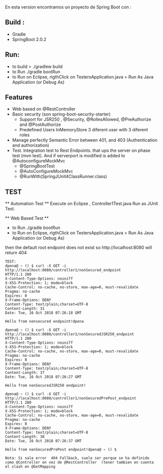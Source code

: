En esta version encontramos un proyecto de Spring Boot con :

Build :
-------
* Gradle
* SpringBoot 2.0.2

Run:
----
* to build > ./gradlew build
* to Run ./gradle bootRun
* to Run on Eclipse, rigthClick on TestersApplication.java > Run As Java Application (or Debug As) 

Features
--------
* Web based on @RestController
* Basic security (son spring-boot-security-starter)
	* Support for JSR250 , @Security, @RollesAllowed, @PreAuthorize and @PostAuthorize
	* Predefined Users InMemoryStore 3 diferent user with 3 diferent roles
* Manage perfectly Semantic Error between 401, and 403 (Authentication and authorization)
* Test. Integration test to Rest Endpoints. that ups the server on phase test (mvn test). And if serverport is modified is added to @AutoconfigureMockMvc
	* @SpringBootTest
	* @AutoConfigureMockMvc
	* @RunWith(SpringJUnit4ClassRunner.class)


TEST
-------
** Automation Test **
Execute on Eclipse , Controller1Test.java Run as JUnit Test.

** Web Based Test **
* to Run ./gradle bootRun
* to Run on Eclipse, rigthClick on TestersApplication.java > Run As Java Application (or Debug As)

then the default root endpoint does not exist so http://localhost:8080 will return 404
```
TEST:
dpena@ ~ () $ curl -X GET -i http://localhost:8080/controller1/nonSecured_endpoint
HTTP/1.1 200 
X-Content-Type-Options: nosniff
X-XSS-Protection: 1; mode=block
Cache-Control: no-cache, no-store, max-age=0, must-revalidate
Pragma: no-cache
Expires: 0
X-Frame-Options: DENY
Content-Type: text/plain;charset=UTF-8
Content-Length: 31
Date: Tue, 16 Oct 2018 07:26:18 GMT

Hello from nonsecured endpoint!dpena
```

```
dpena@ ~ () $ curl -X GET -i http://localhost:8080/controller1/nonSecuredJSR250_endpoint
HTTP/1.1 200 
X-Content-Type-Options: nosniff
X-XSS-Protection: 1; mode=block
Cache-Control: no-cache, no-store, max-age=0, must-revalidate
Pragma: no-cache
Expires: 0
X-Frame-Options: DENY
Content-Type: text/plain;charset=UTF-8
Content-Length: 37
Date: Tue, 16 Oct 2018 07:26:27 GMT

Hello from nonSecuredJSR250 endpoint!
```

```
dpena@ ~ () $ curl -X GET -i http://localhost:8080/controller1/nonSecuredPrePost_endpoint
HTTP/1.1 200 
X-Content-Type-Options: nosniff
X-XSS-Protection: 1; mode=block
Cache-Control: no-cache, no-store, max-age=0, must-revalidate
Pragma: no-cache
Expires: 0
X-Frame-Options: DENY
Content-Type: text/plain;charset=UTF-8
Content-Length: 38
Date: Tue, 16 Oct 2018 07:26:37 GMT

Hello from nonSecuredPrePost endpoint!dpena@ ~ () $ 

Nota: Si sale error  404 Fallback, suele ser porque se ha definido como @Controller en vez de @RestController  (tener tambien en cuenta el slash en @GetMapping
```

